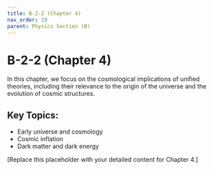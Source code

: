 ```yaml
---
title: B-2-2 (Chapter 4)
nav_order: 19
parent: Physics Section (B)
---
```


# B-2-2 (Chapter 4)

In this chapter, we focus on the cosmological implications of unified theories, including their relevance to the origin of the universe and the evolution of cosmic structures.

## Key Topics:
- Early universe and cosmology
- Cosmic inflation
- Dark matter and dark energy

[Replace this placeholder with your detailed content for Chapter 4.]
